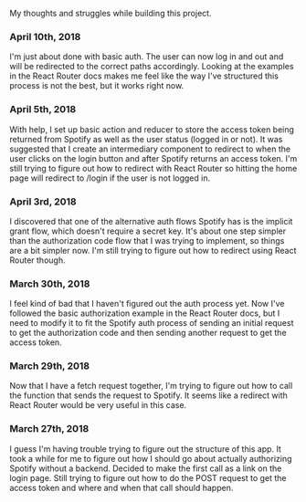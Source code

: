 My thoughts and struggles while building this project.

### April 10th, 2018
I'm just about done with basic auth. The user can now log in and out and will be redirected to the correct paths accordingly. Looking at the examples in the React Router docs makes me feel like the way I've structured this process is not the best, but it works right now.

### April 5th, 2018
With help, I set up basic action and reducer to store the access token being returned from Spotify as well as the user status (logged in or not). It was suggested that I create an intermediary component to redirect to when the user clicks on the login button and after Spotify returns an access token. I'm still trying to figure out how to redirect with React Router so hitting the home page will redirect to /login if the user is not logged in.

### April 3rd, 2018
I discovered that one of the alternative auth flows Spotify has is the implicit grant flow, which doesn't require a secret key. It's about one step simpler than the authorization code flow that I was trying to implement, so things are a bit simpler now. I'm still trying to figure out how to redirect using React Router though.

### March 30th, 2018
I feel kind of bad that I haven't figured out the auth process yet. Now I've followed the basic authorization example in the React Router docs, but I need to modify it to fit the Spotify auth process of sending an initial request to get the authorization code and then sending another request to get the access token.

### March 29th, 2018
Now that I have a fetch request together, I'm trying to figure out how to call the function that sends the request to Spotify. It seems like a redirect with React Router would be very useful in this case.

### March 27th, 2018
I guess I'm having trouble trying to figure out the structure of this app. It took a while for me to figure out how I should go about actually authorizing Spotify without a backend. Decided to make the first call as a link on the login page. Still trying to figure out how to do the POST request to get the access token and where and when that call should happen.
